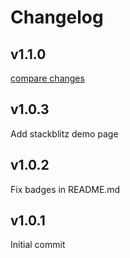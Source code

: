 # Changelog


## v1.1.0

[compare changes](https://github.com/hedint/vue3-social-sharing/compare/v1.0.3...v1.1.0)

## v1.0.3

Add stackblitz demo page

## v1.0.2

Fix badges in README.md

## v1.0.1

Initial commit


